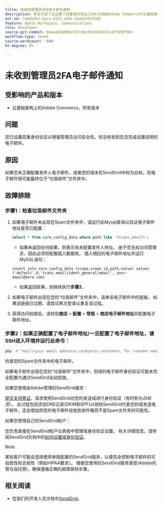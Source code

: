 ```yaml
---
title: 未收到管理员2FA电子邮件通知
description: 本文介绍了在设置了双重身份验证(2FA)以增强Adobe Commerce中云基础架构上的管理员访问安全后，如果在收到带有设置完成说明的电子邮件时无法进行故障排除。
exl-id: 7ab6b2b4-6aca-4323-a45b-2b4e52955160
feature: Admin Workspace, Communications
role: Developer
source-git-commit: 9eaea028886e74fc06c9516801919cd7f650f98c
workflow-type: tm+mt
source-wordcount: '449'
ht-degree: 0%

---
```


# 未收到管理员2FA电子邮件通知


## 受影响的产品和版本

* 云基础架构上的Adobe Commerce，所有版本

## 问题

您已设置双重身份验证以增强管理员访问安全性，但没有收到包含完成设置说明的电子邮件。

## 原因

如果您未正确配置发件人电子邮件，或者您的域未在SendGrid中标为白标，则电子邮件很可能最终位于“垃圾邮件”文件夹中。

## 故障排除

### 步骤1：检查垃圾邮件文件夹

1. 如果电子邮件未出现在Spam文件夹中，请运行此Mysql查询以验证电子邮件地址是否已配置：

   ```sql
   select * from core_config_data where path like '%trans_email%';
   ```

   * 如果未返回任何结果，则表示尚未配置发件人地址。
由于您无权访问管理员，因此必须将配置插入数据库。 插入相应的电子邮件地址并运行MySQL语句：

   ```
   insert into core_config_data (scope,scope_id,path,value) values ('default',0,'trans_email/ident_general/email', your-email@here.com)
   ```

   * 如果返回结果，则继续执行&#x200B;**步骤2**。

1. 如果电子邮件出现在您的“垃圾邮件”文件夹中，请单击电子邮件中的链接。 如果该链接已过期，请尝试再次登录以重复该过程。
1. 获得访问权限后，请转到&#x200B;**商店** > **配置** > **常规** > **商店电子邮件地址**&#x200B;并配置电子邮件地址。

### 步骤2：如果正确配置了电子邮件地址/一旦配置了电子邮件地址，请SSH进入环境并运行此命令：

```php
php -r "mail(<your email address>,<subject>,<content>,'To: <sender email>');"
```

检查您的Spam文件夹中的电子邮件。

如果电子邮件出现在您的“垃圾邮件”文件夹中，则域的电子邮件身份验证可能未完全配置为通过SendGrid出站投放。

如果您使用由Adobe管理的SendGrid服务：

[提交支持票证](https://experienceleague.adobe.com/home?support-tab=home#support)，请求使用SendGrid对您的发送域进行身份验证（有时称为&#x200B;*白标签*）。
此过程包括添加DNS记录(DKIM和SPF)以授权SendGrid代表您的域发送电子邮件，这会增加将您的电子邮件投放到收件箱而不是Spam文件夹的可能性。

如果您使用自己的SendGrid帐户：

您负责直接在SendGrid帐户仪表板中管理域身份验证设置。 有关详细信息，请参阅SendGrid文档中的[如何设置域身份验证](https://www.twilio.com/docs/sendgrid/ui/account-and-settings/how-to-set-up-domain-authentication)。

>[!NOTE]
>
>某些客户可能会选择使用单独配置的SendGrid服务，以便完全控制电子邮件的可投放性和合规性（例如HIPAA要求）。 根据您使用的SendGrid服务类型(Adobe托管与自托管)，确保遵循正确的故障排除步骤。


## 相关阅读

* 在我们的开发人员文档中[SendGrid](https://experienceleague.adobe.com/en/docs/commerce-cloud-service/user-guide/project/sendgrid)。
